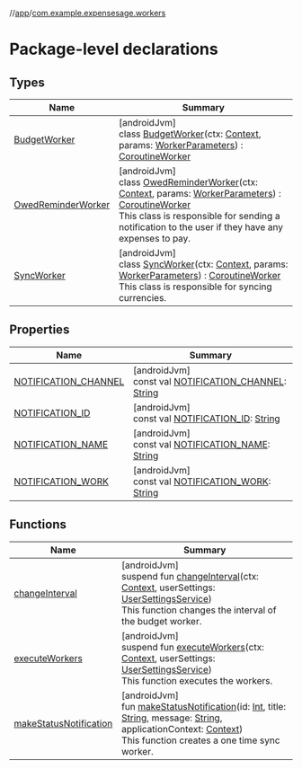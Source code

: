 //[app](../../index.md)/[com.example.expensesage.workers](index.md)

# Package-level declarations

## Types

| Name | Summary |
|---|---|
| [BudgetWorker](-budget-worker/index.md) | [androidJvm]<br>class [BudgetWorker](-budget-worker/index.md)(ctx: [Context](https://developer.android.com/reference/kotlin/android/content/Context.html), params: [WorkerParameters](https://developer.android.com/reference/kotlin/androidx/work/WorkerParameters.html)) : [CoroutineWorker](https://developer.android.com/reference/kotlin/androidx/work/CoroutineWorker.html) |
| [OwedReminderWorker](-owed-reminder-worker/index.md) | [androidJvm]<br>class [OwedReminderWorker](-owed-reminder-worker/index.md)(ctx: [Context](https://developer.android.com/reference/kotlin/android/content/Context.html), params: [WorkerParameters](https://developer.android.com/reference/kotlin/androidx/work/WorkerParameters.html)) : [CoroutineWorker](https://developer.android.com/reference/kotlin/androidx/work/CoroutineWorker.html)<br>This class is responsible for sending a notification to the user if they have any expenses to pay. |
| [SyncWorker](-sync-worker/index.md) | [androidJvm]<br>class [SyncWorker](-sync-worker/index.md)(ctx: [Context](https://developer.android.com/reference/kotlin/android/content/Context.html), params: [WorkerParameters](https://developer.android.com/reference/kotlin/androidx/work/WorkerParameters.html)) : [CoroutineWorker](https://developer.android.com/reference/kotlin/androidx/work/CoroutineWorker.html)<br>This class is responsible for syncing currencies. |

## Properties

| Name | Summary |
|---|---|
| [NOTIFICATION_CHANNEL](-n-o-t-i-f-i-c-a-t-i-o-n_-c-h-a-n-n-e-l.md) | [androidJvm]<br>const val [NOTIFICATION_CHANNEL](-n-o-t-i-f-i-c-a-t-i-o-n_-c-h-a-n-n-e-l.md): [String](https://kotlinlang.org/api/latest/jvm/stdlib/kotlin/-string/index.html) |
| [NOTIFICATION_ID](-n-o-t-i-f-i-c-a-t-i-o-n_-i-d.md) | [androidJvm]<br>const val [NOTIFICATION_ID](-n-o-t-i-f-i-c-a-t-i-o-n_-i-d.md): [String](https://kotlinlang.org/api/latest/jvm/stdlib/kotlin/-string/index.html) |
| [NOTIFICATION_NAME](-n-o-t-i-f-i-c-a-t-i-o-n_-n-a-m-e.md) | [androidJvm]<br>const val [NOTIFICATION_NAME](-n-o-t-i-f-i-c-a-t-i-o-n_-n-a-m-e.md): [String](https://kotlinlang.org/api/latest/jvm/stdlib/kotlin/-string/index.html) |
| [NOTIFICATION_WORK](-n-o-t-i-f-i-c-a-t-i-o-n_-w-o-r-k.md) | [androidJvm]<br>const val [NOTIFICATION_WORK](-n-o-t-i-f-i-c-a-t-i-o-n_-w-o-r-k.md): [String](https://kotlinlang.org/api/latest/jvm/stdlib/kotlin/-string/index.html) |

## Functions

| Name | Summary |
|---|---|
| [changeInterval](change-interval.md) | [androidJvm]<br>suspend fun [changeInterval](change-interval.md)(ctx: [Context](https://developer.android.com/reference/kotlin/android/content/Context.html), userSettings: [UserSettingsService](../com.example.expensesage.data/-user-settings-service/index.md))<br>This function changes the interval of the budget worker. |
| [executeWorkers](execute-workers.md) | [androidJvm]<br>suspend fun [executeWorkers](execute-workers.md)(ctx: [Context](https://developer.android.com/reference/kotlin/android/content/Context.html), userSettings: [UserSettingsService](../com.example.expensesage.data/-user-settings-service/index.md))<br>This function executes the workers. |
| [makeStatusNotification](make-status-notification.md) | [androidJvm]<br>fun [makeStatusNotification](make-status-notification.md)(id: [Int](https://kotlinlang.org/api/latest/jvm/stdlib/kotlin/-int/index.html), title: [String](https://kotlinlang.org/api/latest/jvm/stdlib/kotlin/-string/index.html), message: [String](https://kotlinlang.org/api/latest/jvm/stdlib/kotlin/-string/index.html), applicationContext: [Context](https://developer.android.com/reference/kotlin/android/content/Context.html))<br>This function creates a one time sync worker. |
